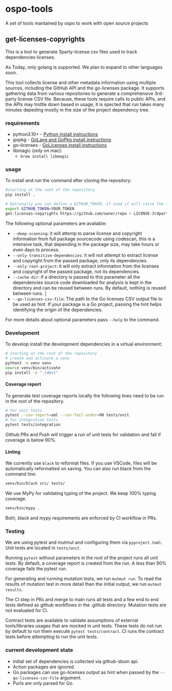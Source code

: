 # ospo-tools

A set of tools mantained by ospo to work with open source projects

## get-licenses-copyrights

This is a tool to generate 3party-license csv files used to track dependencies licenses.

As Today, only golang is supported. We plan to expand to other languages soon.

This tool collects license and other metadata information using multiple sources, including the GitHub API and the go-licenses package.
It supports gathering data from various repositories to generate a comprehensive 3rd-party license CSV file.
Because, these tools require calls to public APIs, and the APIs may trottle down based in usage, it is spected that run takes many minutes depeding mostly in the size of the project dependency tree.

### requirements

- python3.10+ - [Python install instructions](https://www.python.org/downloads/)
- gopkg - [GoLang and GoPkg install instructions](https://go.dev/doc/install)
- go-licenses - [GoLicenses install instructions](https://github.com/google/go-licenses?tab=readme-ov-file#installation)
- libmagic (only on mac):
  - `brew install libmagic`

### usage

To install and run the command after cloning the repository:

```bash
#starting at the root of the repository
pip install .

# Optionally you can define a GITHUB_TOKEN, if used it will raise the throttling threashold and maspeed up your generation calls to github APIs.
export GITHUB_TOKEN=YOUR_TOKEN
get-licenses-copyrights https://github.com/owner/repo > LICENSE-3rdparty.csv
```

The following optional parameters are available:

- `--deep-scanning`: it will attemp to parse license and copyright information from full package sourcecode using codescan, this is a intensive task, that depending in the package size, may take hours or even days to process.
- `--only-transitive-dependencies`: it will not attempt to extract license and copyright from the passed package, only its dependencies.
- `--only-root-project`: it will only extract information from the licenses and copyright of the passed package, not its dependencies.
- `--cache-dir`: if a directory is passed to this parameter all the dependencies source code downloaded for analysis is kept in the directory and can be reused between runs. By default, nothing is reused between runs.                                 │
- `--go-licenses-csv-file`: The path to the Go licenses CSV output file to be used as hint. If your package is a Go project, passing the hint helps identifying the origin of the dependencies.

For more details about optional parameters pass `--help` to the command.

### Development

To develop install the development dependencies in a virtual environment:

```bash
# starting at the root of the repository
# create and activate a venv
python3 -m venv venv
source venv/bin/activate
pip install -e ".[dev]"
```

#### Coverage report

To generate test coverage reports locally the following lines need to be run in the root of the repository.

```bash
# for unit tests
pytest --cov-report=xml --cov-fail-under=90 tests/unit
# for integration tests
pytest tests/integration
```

Github PRs and Push will trigger a run of unit tests for validation and fail if coverage is below 90%.

#### Linting

We currently use `black` to reformat files.
If you use VSCode, files will be automatically reformatted on saving. You can also run black from the command line:

```bash
venv/bin/black src/ tests/
```

We use MyPy for validating typing of the project. We keep 100% typing coverage.

```bash
venv/bin/mypy .
```

Both, black and mypy requirements are enforced by CI workflow in PRs.

### Testing

We are using pytest and mutmut and configuring them via `pyproject.toml`.
Unit tests are located in `tests/unit`.

Running `pytest` without parameters in the root of the project runs all unit tests.
By default, a coverage report is created from the run.
A less than 90% coverage fails the pytest run.

For generating and running mutation tests, we run `mutmut run`.
To read the results of mutation test in more detail than the initial output, we run `mutmut results`.

The CI step in PRs and merge to main runs all tests and a few end to end tests defined as github workflows in the .github directory.
Mutation tests are not evaluated for CI.

Contract tests are available to validate assumptions of external tools/libraries usages that are mocked in unit tests.
These tests do not run by default to run them execute `pytest tests/contract`.
CI runs the contract tests before attempting to run the unit tests.

### current development state

- Initial set of dependencies is collected via github-sbom api.
- Action packages are ignored.
- Go packages can use go-licenses output as hint when passed by the `--go-licenses-csv-file` argument.
- Purls are only parsed for Go.
